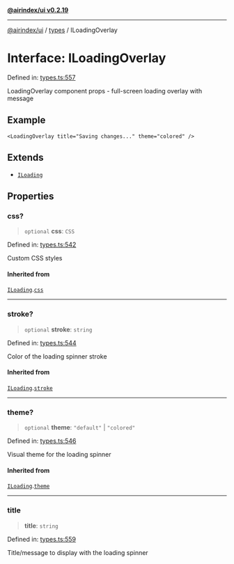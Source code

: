 [**@airindex/ui v0.2.19**](../../README.md)

***

[@airindex/ui](../../README.md) / [types](../README.md) / ILoadingOverlay

# Interface: ILoadingOverlay

Defined in: [types.ts:557](https://github.com/airindex-app/ui/blob/main/src/types.ts#L557)

LoadingOverlay component props - full-screen loading overlay with message

## Example

```tsx
<LoadingOverlay title="Saving changes..." theme="colored" />
```

## Extends

- [`ILoading`](ILoading.md)

## Properties

### css?

> `optional` **css**: `CSS`

Defined in: [types.ts:542](https://github.com/airindex-app/ui/blob/main/src/types.ts#L542)

Custom CSS styles

#### Inherited from

[`ILoading`](ILoading.md).[`css`](ILoading.md#css)

***

### stroke?

> `optional` **stroke**: `string`

Defined in: [types.ts:544](https://github.com/airindex-app/ui/blob/main/src/types.ts#L544)

Color of the loading spinner stroke

#### Inherited from

[`ILoading`](ILoading.md).[`stroke`](ILoading.md#stroke)

***

### theme?

> `optional` **theme**: `"default"` \| `"colored"`

Defined in: [types.ts:546](https://github.com/airindex-app/ui/blob/main/src/types.ts#L546)

Visual theme for the loading spinner

#### Inherited from

[`ILoading`](ILoading.md).[`theme`](ILoading.md#theme)

***

### title

> **title**: `string`

Defined in: [types.ts:559](https://github.com/airindex-app/ui/blob/main/src/types.ts#L559)

Title/message to display with the loading spinner
